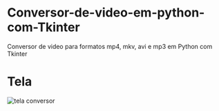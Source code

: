 # Conversor-de-video-em-python-com-Tkinter
Conversor de video para formatos mp4, mkv, avi e mp3  em Python com Tkinter

# Tela
![tela conversor](https://github.com/user-attachments/assets/815bdfc0-607f-4e7f-97d1-4b813d86dad6)

